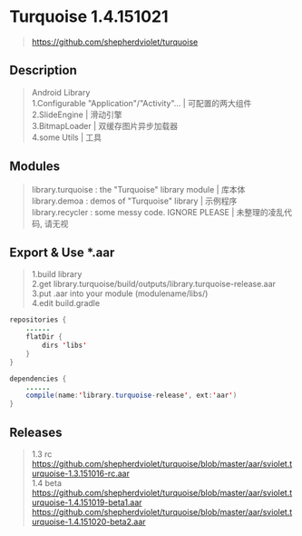 # Turquoise 1.4.151021
> https://github.com/shepherdviolet/turquoise <br/>

## Description
> Android Library<br/>
> 1.Configurable "Application"/"Activity"... | 可配置的两大组件<br/>
> 2.SlideEngine | 滑动引擎<br/>
> 3.BitmapLoader | 双缓存图片异步加载器<br/>
> 4.some Utils | 工具<br/>

## Modules
> library.turquoise : the "Turquoise" library module  |  库本体 <br/>
> library.demoa : demos of "Turquoise" library  |  示例程序 <br/>
> library.recycler : some messy code. IGNORE PLEASE  |  未整理的凌乱代码, 请无视 <br/>

## Export & Use *.aar
>1.build library <br/>
>2.get library.turquoise/build/outputs/library.turquoise-release.aar <br/>
>3.put .aar into your module (modulename/libs/) <br/>
>4.edit build.gradle <br/>

```java
repositories {
    ......
    flatDir {
        dirs 'libs'
    }
}
```

```java
dependencies {
    ......
    compile(name:'library.turquoise-release', ext:'aar')
}
```

## Releases
> 1.3 rc <br/>
>https://github.com/shepherdviolet/turquoise/blob/master/aar/sviolet.turquoise-1.3.151016-rc.aar<br/>
> 1.4 beta <br/>
>https://github.com/shepherdviolet/turquoise/blob/master/aar/sviolet.turquoise-1.4.151019-beta1.aar<br/>
>https://github.com/shepherdviolet/turquoise/blob/master/aar/sviolet.turquoise-1.4.151020-beta2.aar<br/>